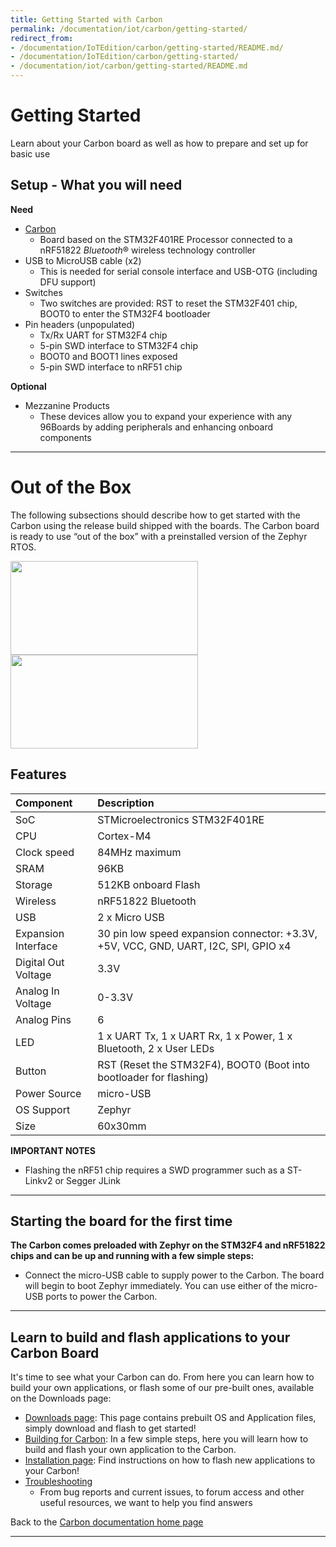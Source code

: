 ```yaml
---
title: Getting Started with Carbon
permalink: /documentation/iot/carbon/getting-started/
redirect_from:
- /documentation/IoTEdition/carbon/getting-started/README.md/
- /documentation/IoTEdition/carbon/getting-started/
- /documentation/iot/carbon/getting-started/README.md
---
```

# Getting Started

Learn about your Carbon board as well as how to prepare and set up for basic use

## Setup - What you will need

**Need**
- [Carbon](https://www.96boards.org/product/carbon/)
   - Board based on the STM32F401RE Processor connected to a nRF51822 _Bluetooth_® wireless technology controller
- USB to MicroUSB cable (x2)
   - This is needed for serial console interface and USB-OTG (including DFU support)
- Switches
   - Two switches are provided: RST to reset the STM32F401 chip, BOOT0 to enter the STM32F4 bootloader
- Pin headers (unpopulated)
   - Tx/Rx UART for STM32F4 chip
   - 5-pin SWD interface to STM32F4 chip
   - BOOT0 and BOOT1 lines exposed
   - 5-pin SWD interface to nRF51 chip

**Optional**
- Mezzanine Products
   - These devices allow you to expand your experience with any 96Boards by adding peripherals and enhancing onboard components

***

# Out of the Box

The following subsections should describe how to get started with the Carbon using the release build shipped with the boards. The Carbon board is ready to use “out of the box” with a preinstalled version of the Zephyr RTOS.

<img src="https://github.com/sdrobertw/documentation/blob/master/iot/carbon/additional-docs/images/images-board/sd/carbon-front-sd.png?raw=true" data-canonical-src="https://github.com/sdrobertw/documentation/blob/master/iot/carbon/additional-docs/images/images-board/sd/carbon-front-sd.png?raw=true" width="300" height="150" />
<img src="https://github.com/sdrobertw/documentation/blob/master/iot/carbon/additional-docs/images/images-board/sd/carbon-front-sd.png?raw=true" data-canonical-src="https://github.com/sdrobertw/documentation/blob/master/iot/carbon/additional-docs/images/images-board/sd/carbon-back-sd.png?raw=true" width="300" height="150" />

## Features

|   Component          |   Description                                                                                    |
|:---------------------|:-------------------------------------------------------------------------------------------------|
|  SoC                 | STMicroelectronics STM32F401RE                                                                   |
|  CPU                 | Cortex-M4                                                                                        |
|  Clock speed         | 84MHz maximum                                                                                    |
|  SRAM                | 96KB                                                                                             |
|  Storage             | 512KB onboard Flash                                                                              |
|  Wireless            | nRF51822 Bluetooth                                                                               |
|  USB                 | 2 x Micro USB                                                                                    |
|  Expansion Interface | 30 pin low speed expansion connector: +3.3V, +5V, VCC, GND, UART, I2C, SPI, GPIO x4              |
|  Digital Out Voltage | 3.3V                                                                                             |
|  Analog In Voltage   | 0-3.3V                                                                                           |
|  Analog Pins         | 6                                                                                                |
|  LED                 | 1 x UART Tx, 1 x UART Rx, 1 x Power, 1 x Bluetooth, 2 x User LEDs                                |
|  Button              | RST (Reset the STM32F4), BOOT0 (Boot into bootloader for flashing)                               |
|  Power Source        | micro-USB                                                                                        |
|  OS Support          | Zephyr                                                                                           |
|  Size                | 60x30mm                                                                                          |

**IMPORTANT NOTES**

- Flashing the nRF51 chip requires a SWD programmer such as a ST-Linkv2 or Segger JLink

***

## Starting the board for the first time

**The Carbon comes preloaded with Zephyr on the STM32F4 and nRF51822 chips and can be up and running with a few simple steps:**

- Connect the micro-USB cable to supply power to the Carbon. The board will begin to boot Zephyr immediately. You can use either of the micro-USB ports to power the Carbon.

***

## Learn to build and flash applications to your Carbon Board

It's time to see what your Carbon can do. From here you can learn how to build your own applications, or flash some of our pre-built ones, available on the Downloads page:

- [Downloads page](../downloads/): This page contains prebuilt OS and Application files, simply download and flash to get started!
- [Building for Carbon](../build/): In a few simple steps, here you will learn how to build and flash your own application to the Carbon.
- [Installation page](../installation/): Find instructions on how to flash new applications to your Carbon!
- [Troubleshooting](../support/)
   - From bug reports and current issues, to forum access and other useful resources, we want to help you find answers

Back to the [Carbon documentation home page](../)

***
